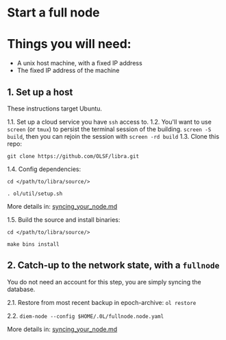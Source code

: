 # Start a full node

# Things you will need:

- A unix host machine, with a fixed IP address
- The fixed IP address of the machine

## 1. Set up a host
These instructions target Ubuntu.

1.1. Set up a cloud service you have `ssh` access to. 
1.2. You'll want to use `screen` (or `tmux`) to persist the terminal session of the building. `screen -S build`, then you can rejoin the session with `screen -rd build`
1.3. Clone this repo: 

`git clone https://github.com/OLSF/libra.git`

1.4. Config dependencies: 

```
cd </path/to/libra/source/>

. ol/util/setup.sh
```

More details in: [syncing_your_node.md](syncing_your_node.md)

1.5. Build the source and install binaries:

```
cd </path/to/libra/source/>

make bins install
```

## 2. Catch-up to the network state, with a `fullnode`

You do not need an account for this step, you are simply syncing the database.

2.1. Restore from most recent backup in epoch-archive: `ol restore`

2.2. `diem-node --config $HOME/.0L/fullnode.node.yaml`

More details in: [syncing_your_node.md](syncing_your_node.md)

